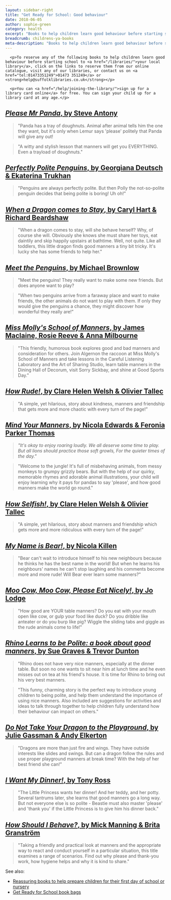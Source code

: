 ```yaml
---
layout: sidebar-right
title: "Get Ready for School: Good behaviour"
date: 2018-06-05
author: sophie-green
category: health
excerpt: "Books to help children learn good behaviour before starting school."
breadcrumb: childrens-ya-books
meta-description: "Books to help children learn good behaviour before starting school."
---
```


<div class="{% include /c/generic-panel.html %}">

      <p>To reserve any of the following books to help children learn good behaviour before starting school to <a href="/libraries/">your local library</a>, click on the links to reserve them from our online catalogue, visit any of our libraries, or contact us on <a href="tel:01473351249">01473 351249</a> or <strong>help@suffolklibraries.co.uk</strong></p>

      <p>You can <a href="/help/joining-the-library/">sign up for a library card online</a> for free. You can sign your child up for a library card at any age.</p>

</div>

## [<cite>Please Mr Panda</cite>, by Steve Antony](https://suffolk.spydus.co.uk/cgi-bin/spydus.exe/ENQ/OPAC/BIBENQ?BRN=1814226)

> "Panda has a tray of doughnuts. Animal after animal tells him the one they want, but it's only when Lemur says 'please' politely that Panda will give any out!

> "A witty and stylish lesson that manners will get you EVERYTHING. Even a trayload of doughnuts."

## [<cite>Perfectly Polite Penguins</cite>, by Georgiana Deutsch & Ekaterina Trukhan](https://suffolk.spydus.co.uk/cgi-bin/spydus.exe/ENQ/OPAC/BIBENQ?BRN=2491676)

> "Penguins are always perfectly polite. But then Polly the not-so-polite penguin decides that being polite is boring! Uh oh!"

## [<cite>When a Dragon comes to Stay</cite>, by Caryl Hart & Richard Beardshaw](https://suffolk.spydus.co.uk/cgi-bin/spydus.exe/ENQ/OPAC/BIBENQ?BRN=2519524)

> "When a dragon comes to stay, will she behave herself? Why, of course she will. Obviously she knows she must share her toys, eat daintily and skip happily upstairs at bathtime. Well, not quite. Like all toddlers, this little dragon finds good manners a tiny bit tricky. It's lucky she has some friends to help her."

## [<cite>Meet the Penguins</cite>, by Michael Brownlow](https://suffolk.spydus.co.uk/cgi-bin/spydus.exe/ENQ/OPAC/BIBENQ?BRN=2534479)

> "Meet the penguins! They really want to make some new friends. But does anyone want to play?

> "When two penguins arrive from a faraway place and want to make friends, the other animals do not want to play with them. If only they would give the penguins a chance, they might discover how wonderful they really are!"

## [<cite>Miss Molly's School of Manners</cite>, by James Maclaine, Rosie Reeve & Anna Milbourne](https://suffolk.spydus.co.uk/cgi-bin/spydus.exe/ENQ/OPAC/BIBENQ?BRN=2348801)

> "This friendly, humorous book explores good and bad manners and consideration for others. Join Algernon the raccoon at Miss Molly's School of Manners and take lessons in the Careful Listening Laboratory and the Art of Sharing Studio, learn table manners in the Dining Hall of Decorum, visit Sorry Sickbay, and shine at Good Sports Day."

## [<cite>How Rude!</cite>, by Clare Helen Welsh & Olivier Tallec](https://suffolk.spydus.co.uk/cgi-bin/spydus.exe/ENQ/OPAC/BIBENQ?BRN=2442786)

> "A simple, yet hilarious, story about kindness, manners and friendship that gets more and more chaotic with every turn of the page!"

## [<cite>Mind Your Manners</cite>, by Nicola Edwards & Feronia Parker Thomas](https://suffolk.spydus.co.uk/cgi-bin/spydus.exe/ENQ/OPAC/BIBENQ?BRN=2596386)

> <em>"It's okay to enjoy roaring loudly. We all deserve some time to play. But all lions should practice those soft growls, For the quieter times of the day."</em>

> "Welcome to the jungle! It's full of misbehaving animals, from messy monkeys to grumpy grizzly bears. But with the help of our quirky, memorable rhymes and adorable animal illustrations, your child will enjoy learning why it pays for pandas to say 'please', and how good manners make the world go round."

## [<cite>How Selfish!</cite>, by Clare Helen Welsh & Olivier Tallec](https://suffolk.spydus.co.uk/cgi-bin/spydus.exe/ENQ/OPAC/BIBENQ?BRN=2712295)

> "A simple, yet hilarious, story about manners and friendship which gets more and more ridiculous with every turn of the page!"

## [<cite>My Name is Bear!</cite>, by Nicola Killen](https://suffolk.spydus.co.uk/cgi-bin/spydus.exe/ENQ/OPAC/BIBENQ?BRN=2551258)

> "Bear can't wait to introduce himself to his new neighbours because he thinks he has the best name in the world! But when he learns his neighbours' names he can't stop laughing and his comments become more and more rude! Will Bear ever learn some manners?"

## [<cite>Moo Cow, Moo Cow, Please Eat Nicely!</cite>, by Jo Lodge](https://suffolk.spydus.co.uk/cgi-bin/spydus.exe/ENQ/OPAC/BIBENQ?BRN=2321723)

> "How good are YOUR table manners? Do you eat with your mouth open like cow, or gulp your food like duck? Do you dribble like anteater or do you burp like pig? Wiggle the sliding tabs and giggle as the rude animals come to life!"

## [<cite>Rhino Learns to be Polite: a book about good manners</cite>, by Sue Graves & Trevor Dunton](https://suffolk.spydus.co.uk/cgi-bin/spydus.exe/ENQ/OPAC/BIBENQ?BRN=2549501)

> "Rhino does not have very nice manners, especially at the dinner table. But soon no one wants to sit near him at lunch time and he even misses out on tea at his friend's house. It is time for Rhino to bring out his very best manners.

> "This funny, charming story is the perfect way to introduce young children to being polite, and help them understand the importance of using nice manners. Also included are suggestions for activities and ideas to talk through together to help children fully understand how their behaviour can impact on others."

## [<cite>Do Not Take Your Dragon to the Playground</cite>, by Julie Gassman & Andy Elkerton](https://suffolk.spydus.co.uk/cgi-bin/spydus.exe/ENQ/OPAC/BIBENQ?BRN=2493005)

> "Dragons are more than just fire and wings. They have outside interests like slides and swings. But can a dragon follow the rules and use proper playground manners at break time? With the help of her best friend she can!"

## [<cite>I Want My Dinner!</cite>, by Tony Ross](https://suffolk.spydus.co.uk/cgi-bin/spydus.exe/ENQ/OPAC/BIBENQ?BRN=2352825)

> "The Little Princess wants her dinner! And her teddy, and her potty. Several tantrums later, she learns that good manners go a long way. But not everyone else is so polite - Beastie must also master 'please' and 'thank you' if the Little Princess is to give him his dinner back."

## [<cite>How Should I Behave?</cite>, by Mick Manning & Brita Granström](https://suffolk.spydus.co.uk/cgi-bin/spydus.exe/ENQ/OPAC/BIBENQ?BRN=2141940)

> "Taking a friendly and practical look at manners and the appropriate way to react and conduct yourself in a particular situation, this title examines a range of scenarios. Find out why please and thank-you work, how hygiene helps and why it is kind to share."

See also:
* [Reassuring books to help prepare children for their first day of school or nursery](/parents-carers-and-children/parenting-advice-books-to-help-with-raising-a-family/child-family-problems/starting-school-or-nursery/)
* [Get Ready for School book bags](/parents-carers-and-children/bookstart-storytime-resources/)
